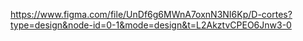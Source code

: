 https://www.figma.com/file/UnDf6g6MWnA7oxnN3NI6Kp/D-cortes?type=design&node-id=0-1&mode=design&t=L2AkztvCPEO6Jnw3-0
